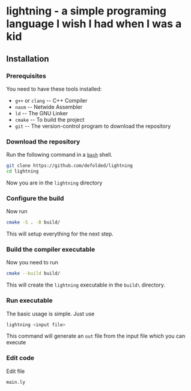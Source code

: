 # lightning - a simple programing language I wish I had when I was a kid

## Installation
### Prerequisites
You need to have these tools installed:
* `g++` or `clang` -- C++ Compiler 
* `nasm` -- Netwide Assembler
* `ld` -- The GNU Linker
* `cmake` -- To build the project
* `git` -- The version-control program to download the repository

### Download the repository
Run the following command in a [`bash`](https://en.wikipedia.org/wiki/Bash_(Unix_shell)) shell.
```bash
git clone https://github.com/defolded/lightning
cd lightning
```
Now you are in the `lightning` directory

### Configure the build
Now run 
```bash
cmake -S . -B build/
```
This will setup everything for the next step.

### Build the compiler executable
Now you need to run 
```bash
cmake --build build/
```

This will create the `lightning` executable in the `build\` directory. 

### Run executable
The basic usage is simple. Just use 
```bash
lightning <input file>
```
This command will generate an `out` file from the input file which you can execute

### Edit code
Edit file
```bash
main.ly
```
